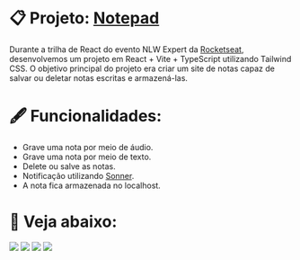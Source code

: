 # 📋 Projeto: [Notepad](https://vercel.com/guilhermef-rs-projects/notepad)
Durante a trilha de React do evento NLW Expert da [Rocketseat](https://app.rocketseat.com.br/), desenvolvemos um projeto em React + Vite + TypeScript utilizando Tailwind CSS. O objetivo principal do projeto era criar um site de notas capaz de salvar ou deletar notas escritas e armazená-las.

# 🖋️ Funcionalidades:

- Grave uma nota por meio de áudio.
- Grave uma nota por meio de texto.
- Delete ou salve as notas.
- Notificação utilizando [Sonner](https://sonner.emilkowal.ski/).
- A nota fica armazenada no localhost.

# 🚀 Veja abaixo:
<a href="https://www.instagram.com/devgferreira/" target="_blank"><img loading="lazy" src="https://img.shields.io/badge/-Instagram-%23E4405F?style=for-the-badge&logo=instagram&logoColor=white" target="_blank"></a>
<a href="https://www.linkedin.com/in/guilherme-ferreira-25738427a/" target="_blank"><img loading="lazy" src="https://img.shields.io/badge/-LinkedIn-%230077B5?style=for-the-badge&logo=linkedin&logoColor=white" target="_blank"></a> <a href="https://www.tiktok.com/@devgferreira" target="_blank"><img loading="lazy" src="https://img.shields.io/badge/-tiktok-617?style=for-the-badge&logo=tiktok" target="_blank"></a> <a href="https://linkr.bio/DevFerreira" target="_blank"><img loading="lazy" src="https://img.shields.io/badge/-links-000?style=for-the-badge" target="_blank"></a>













